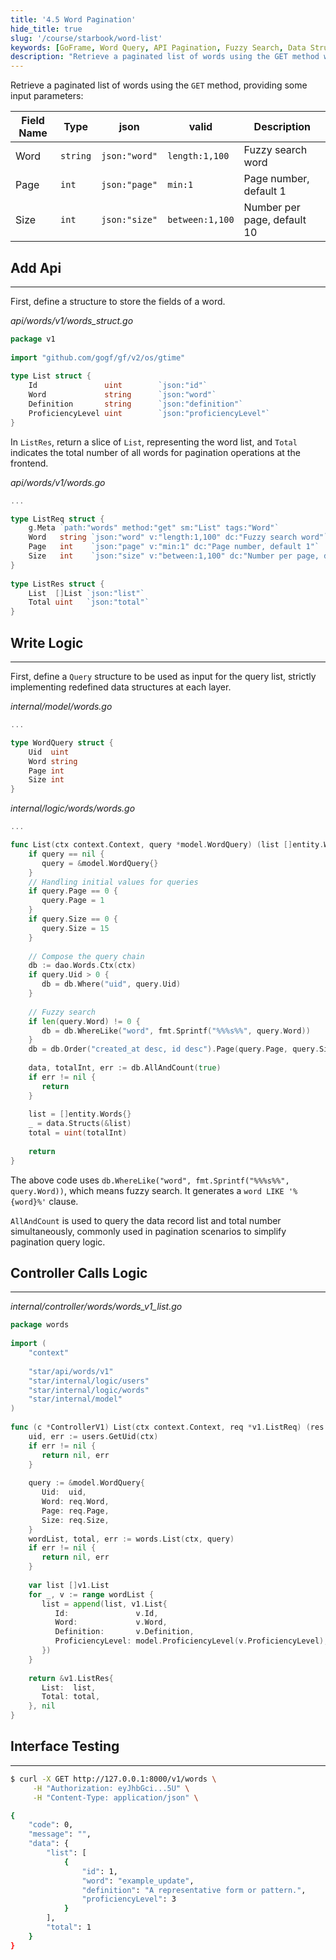 ```yaml
---
title: '4.5 Word Pagination'
hide_title: true
slug: '/course/starbook/word-list'
keywords: [GoFrame, Word Query, API Pagination, Fuzzy Search, Data Structure, Word List, Interface Testing, GoFrame Framework, API Request, Data Processing]
description: "Retrieve a paginated list of words using the GET method with fuzzy search functionality. Define a structure to store word fields, including ID, word, definition, and proficiency level. Write Logic in the GoFrame framework for querying and paginating data operations. Invoke Logic through the Controller to achieve data retrieval and return, supporting comprehensive interface testing."
---
```

Retrieve a paginated list of words using the `GET` method, providing some input parameters:

| Field Name | Type       | json          | valid           | Description    |
| ---- | -------- | ------------- | --------------- | --------- |
| Word | `string` | `json:"word"` | `length:1,100`  | Fuzzy search word   |
| Page | `int`    | `json:"page"` | `min:1`         | Page number, default 1    |
| Size | `int`    | `json:"size"` | `between:1,100` | Number per page, default 10 |

## Add Api
---
First, define a structure to store the fields of a word.

*api/words/v1/words_struct.go*
```go
package v1  
  
import "github.com/gogf/gf/v2/os/gtime"  
  
type List struct {  
    Id               uint        `json:"id"`  
    Word             string      `json:"word"`  
    Definition       string      `json:"definition"`  
    ProficiencyLevel uint        `json:"proficiencyLevel"`
}
```

In `ListRes`, return a slice of `List`, representing the word list, and `Total` indicates the total number of all words for pagination operations at the frontend.

*api/words/v1/words.go*
```go
...

type ListReq struct {  
    g.Meta `path:"words" method:"get" sm:"List" tags:"Word"`  
    Word   string `json:"word" v:"length:1,100" dc:"Fuzzy search word"`  
    Page   int    `json:"page" v:"min:1" dc:"Page number, default 1"`  
    Size   int    `json:"size" v:"between:1,100" dc:"Number per page, default 10"`  
}  
  
type ListRes struct {  
    List  []List `json:"list"`  
    Total uint   `json:"total"`  
}
```

## Write Logic
---
First, define a `Query` structure to be used as input for the query list, strictly implementing redefined data structures at each layer.

*internal/model/words.go*
```go
...

type WordQuery struct {  
    Uid  uint  
    Word string  
    Page int  
    Size int  
}
```

*internal/logic/words/words.go*
```go
...

func List(ctx context.Context, query *model.WordQuery) (list []entity.Words, total uint, err error) {  
    if query == nil {  
       query = &model.WordQuery{}  
    }  
    // Handling initial values for queries  
    if query.Page == 0 {  
       query.Page = 1  
    }  
    if query.Size == 0 {  
       query.Size = 15  
    }  
  
    // Compose the query chain  
    db := dao.Words.Ctx(ctx)  
    if query.Uid > 0 {  
       db = db.Where("uid", query.Uid)  
    }  
  
    // Fuzzy search  
    if len(query.Word) != 0 {  
       db = db.WhereLike("word", fmt.Sprintf("%%%s%%", query.Word))  
    }  
    db = db.Order("created_at desc, id desc").Page(query.Page, query.Size)  
  
    data, totalInt, err := db.AllAndCount(true)  
    if err != nil {  
       return  
    }  
  
    list = []entity.Words{}  
    _ = data.Structs(&list)  
    total = uint(totalInt)  
  
    return  
}
```

The above code uses `db.WhereLike("word", fmt.Sprintf("%%%s%%", query.Word))`, which means fuzzy search. It generates a `word LIKE '%{word}%'` clause.

`AllAndCount` is used to query the data record list and total number simultaneously, commonly used in pagination scenarios to simplify pagination query logic.

## Controller Calls Logic
---
*internal/controller/words/words_v1_list.go*
```go
package words  
  
import (  
    "context"  
  
    "star/api/words/v1"
    "star/internal/logic/users"
    "star/internal/logic/words"
    "star/internal/model"
)  
  
func (c *ControllerV1) List(ctx context.Context, req *v1.ListReq) (res *v1.ListRes, err error) {  
    uid, err := users.GetUid(ctx)  
    if err != nil {  
       return nil, err  
    }  
  
    query := &model.WordQuery{  
       Uid:  uid,  
       Word: req.Word,  
       Page: req.Page,  
       Size: req.Size,  
    }  
    wordList, total, err := words.List(ctx, query)  
    if err != nil {  
       return nil, err  
    }  
  
    var list []v1.List  
    for _, v := range wordList {  
       list = append(list, v1.List{  
          Id:               v.Id,  
          Word:             v.Word,  
          Definition:       v.Definition,  
          ProficiencyLevel: model.ProficiencyLevel(v.ProficiencyLevel),  
       })  
    }  
  
    return &v1.ListRes{  
       List:  list,  
       Total: total,  
    }, nil  
}
```

## Interface Testing
---
```bash
$ curl -X GET http://127.0.0.1:8000/v1/words \
     -H "Authorization: eyJhbGci...5U" \
     -H "Content-Type: application/json" \

{
    "code": 0,
    "message": "",
    "data": {
        "list": [
            {
                "id": 1,
                "word": "example_update",
                "definition": "A representative form or pattern.",
                "proficiencyLevel": 3
            }
        ],
        "total": 1
    }
}
```